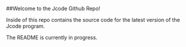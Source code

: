 ##Welcome to the Jcode Github Repo!

Inside of this repo contains the source code for the latest version of the Jcode program.

The README is currently in progress.
